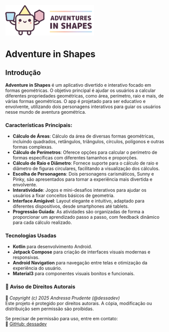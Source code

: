 <img src="logoh.png" alt="Adventure in Shapes" style="width: 280px; height: auto;">

# Adventure in Shapes

## Introdução

**Adventure in Shapes** é um aplicativo divertido e interativo focado em formas geométricas. O objetivo principal é ajudar os usuários a calcular diferentes propriedades geométricas, como área, perímetro, raio e mais, de várias formas geométricas. O app é projetado para ser educativo e envolvente, utilizando dois personagens interativos para guiar os usuários nesse mundo de aventura geométrica.

### Características Principais:

- **Cálculo de Áreas**: Cálculo da área de diversas formas geométricas, incluindo quadrados, retângulos, triângulos, círculos, polígonos e outras formas complexas.
- **Cálculo de Perímetros**: Oferece opções para calcular o perímetro de formas específicas com diferentes tamanhos e proporções.
- **Cálculo de Raio e Diâmetro**: Fornece suporte para o cálculo de raio e diâmetro de figuras circulares, facilitando a visualização dos cálculos.
- **Escolha de Personagens**: Dois personagens carismáticos, Sunny e Pinky, são apresentados para tornar a experiência mais divertida e envolvente.
- **Interatividade**: Jogos e mini-desafios interativos para ajudar os usuários a fixar conceitos básicos de geometria.
- **Interface Amigável**: Layout elegante e intuitivo, adaptado para diferentes dispositivos, desde smartphones até tablets.
- **Progressão Guiada**: As atividades são organizadas de forma a proporcionar um aprendizado passo a passo, com feedback dinâmico para cada cálculo realizado.

### Tecnologias Usadas

- **Kotlin** para desenvolvimento Android.
- **Jetpack Compose** para criação de interfaces visuais modernas e responsivas.
- **Android Navigation** para navegação entre telas e otimização da experiência do usuário.
- **Material3** para componentes visuais bonitos e funcionais.

### 🚨 Aviso de Direitos Autorais

📌 *Copyright (c) 2025 Andressa Prudente (@dessadev)*  
Este projeto é protegido por direitos autorais. A cópia, modificação ou distribuição sem permissão são proibidas.  

Se precisar de permissão para uso, entre em contato:  
🔗 [GitHub: dessadev](https://github.com/dessadev)
